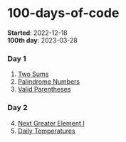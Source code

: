 # 100-days-of-code

**Started**: 2022-12-18<br>
**100th day**: 2023-03-28

### Day 1
1. [Two Sums](https://leetcode.com/problems/two-sum/)
2. [Palindrome Numbers](https://leetcode.com/problems/palindrome-number/)
3. [Valid Parentheses](https://leetcode.com/problems/valid-parentheses/)

### Day 2
4. [Next Greater Element I
](https://leetcode.com/problems/next-greater-element-i)
5. [Daily Temperatures
](https://leetcode.com/problems/daily-temperatures/)